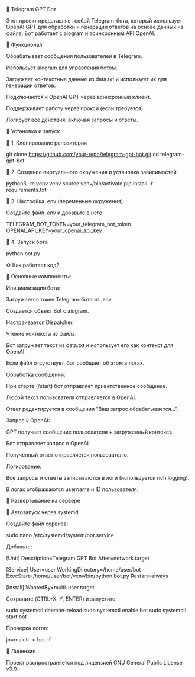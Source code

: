 🤖 Telegram GPT Бот

Этот проект представляет собой Telegram-бота, который использует OpenAI GPT для обработки и генерации ответов на основе данных из файла. Бот работает с aiogram и асинхронным API OpenAI.

📌 Функционал

Обрабатывает сообщения пользователей в Telegram.

Использует aiogram для управления ботом.

Загружает контекстные данные из data.txt и использует их для генерации ответов.

Подключается к OpenAI GPT через асинхронный клиент.

Поддерживает работу через прокси (если требуется).

Логирует все действия, включая запросы и ответы.

🚀 Установка и запуск

🔹 1. Клонирование репозитория

git clone https://github.com/your-repo/telegram-gpt-bot.git
cd telegram-gpt-bot

🔹 2. Создание виртуального окружения и установка зависимостей

python3 -m venv venv
source venv/bin/activate
pip install -r requirements.txt

🔹 3. Настройка .env (переменные окружения)

Создайте файл .env и добавьте в него:

TELEGRAM_BOT_TOKEN=your_telegram_bot_token
OPENAI_API_KEY=your_openai_api_key

🔹 4. Запуск бота

python bot.py

⚙️ Как работает код?

📌 Основные компоненты:

Инициализация бота:

Загружается токен Telegram-бота из .env.

Создается объект Bot с aiogram.

Настраивается Dispatcher.

Чтение контекста из файла:

Бот загружает текст из data.txt и использует его как контекст для OpenAI.

Если файл отсутствует, бот сообщает об этом в логах.

Обработка сообщений:

При старте (/start) бот отправляет приветственное сообщение.

Любой текст пользователя отправляется в OpenAI.

Ответ редактируется в сообщении "Ваш запрос обрабатывается...".

Запрос к OpenAI:

GPT получает сообщение пользователя + загруженный контекст.

Бот отправляет запрос в OpenAI.

Полученный ответ отправляется пользователю.

Логирование:

Все запросы и ответы записываются в логи (используется rich.logging).

В логах отображаются username и ID пользователя.

🔧 Развертывание на сервере

📌 Автозапуск через systemd

Создайте файл сервиса:

sudo nano /etc/systemd/system/bot.service

Добавьте:

[Unit]
Description=Telegram GPT Bot
After=network.target

[Service]
User=user
WorkingDirectory=/home/user/bot
ExecStart=/home/user/bot/venv/bin/python bot.py
Restart=always

[Install]
WantedBy=multi-user.target

Сохраните (CTRL+X, Y, ENTER) и запустите:

sudo systemctl daemon-reload
sudo systemctl enable bot
sudo systemctl start bot

Проверка логов:

journalctl -u bot -f

📜 Лицензия

Проект распространяется под лицензией GNU General Public License v3.0.

